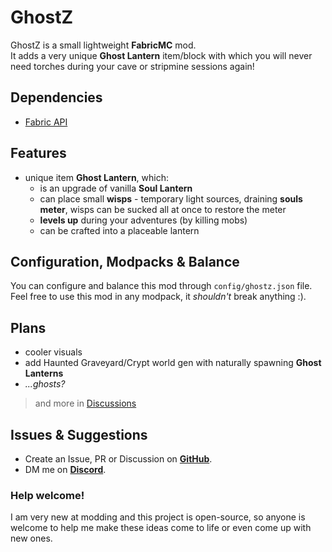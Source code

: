 # GhostZ

GhostZ is a small lightweight **FabricMC** mod.  
It adds a very unique **Ghost Lantern** item/block with which you will never need torches during your cave or stripmine sessions again!

## Dependencies
- [Fabric API](https://www.curseforge.com/minecraft/mc-mods/fabric-api)

<!-- ### Optional
- [Trinkets](https://www.curseforge.com/minecraft/mc-mods/trinkets) -->

## Features
- unique item **Ghost Lantern**, which:
  - is an upgrade of vanilla **Soul Lantern**
  - can place small **wisps** - temporary light sources, draining **souls meter**, wisps can be sucked all at once to restore the meter
  - **levels up** during your adventures (by killing mobs)
  - can be crafted into a placeable lantern


## Configuration, Modpacks & Balance
You can configure and balance this mod through `config/ghostz.json` file.  
Feel free to use this mod in any modpack, it *shouldn't* break anything :).


## Plans
- cooler visuals
- add Haunted Graveyard/Crypt world gen with naturally spawning **Ghost Lanterns**
- *...ghosts?*

> and more in [Discussions](https://github.com/itzTerra/GhostZ/discussions/3)


## Issues & Suggestions
- Create an Issue, PR or Discussion on [**GitHub**](https://github.com/itzTerra/GhostZ/).
- DM me on [**Discord**](https://discordapp.com/users/273461148441903105/).

### Help welcome!
I am very new at modding and this project is open-source, so anyone is welcome to help me make these ideas come to life or even come up with new ones.